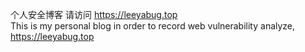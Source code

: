 个人安全博客 请访问 https://leeyabug.top  
This is my personal blog in order to record web vulnerability analyze, https://leeyabug.top  
